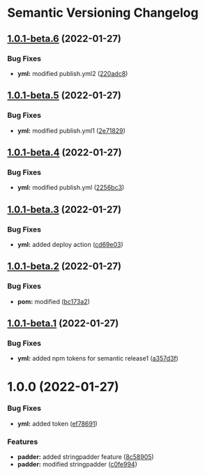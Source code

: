 # Semantic Versioning Changelog

## [1.0.1-beta.6](https://github.com/cmani97/semantic-java/compare/v1.0.1-beta.5...v1.0.1-beta.6) (2022-01-27)


### Bug Fixes

* **yml:** modified publish.yml2 ([220adc8](https://github.com/cmani97/semantic-java/commit/220adc8c16cf16fce84088062642dd3e761d1c52))

## [1.0.1-beta.5](https://github.com/cmani97/semantic-java/compare/v1.0.1-beta.4...v1.0.1-beta.5) (2022-01-27)


### Bug Fixes

* **yml:** modified publish.yml1 ([2e71829](https://github.com/cmani97/semantic-java/commit/2e718291048713bfdcad81e5d9ca7b17fbb877ae))

## [1.0.1-beta.4](https://github.com/cmani97/semantic-java/compare/v1.0.1-beta.3...v1.0.1-beta.4) (2022-01-27)


### Bug Fixes

* **yml:** modified publish.yml ([2256bc3](https://github.com/cmani97/semantic-java/commit/2256bc315719d238b8738d0b34c67378151b38da))

## [1.0.1-beta.3](https://github.com/cmani97/semantic-java/compare/v1.0.1-beta.2...v1.0.1-beta.3) (2022-01-27)


### Bug Fixes

* **yml:** added deploy action ([cd69e03](https://github.com/cmani97/semantic-java/commit/cd69e0324652a64522a5ac79f0db327ba73fa82d))

## [1.0.1-beta.2](https://github.com/cmani97/semantic-java/compare/v1.0.1-beta.1...v1.0.1-beta.2) (2022-01-27)


### Bug Fixes

* **pom:** modified ([bc173a2](https://github.com/cmani97/semantic-java/commit/bc173a2be87a9b7f70530b399450978e4c64dd42))

## [1.0.1-beta.1](https://github.com/cmani97/semantic-java/compare/v1.0.0...v1.0.1-beta.1) (2022-01-27)


### Bug Fixes

* **yml:** added npm tokens for semantic release1 ([a357d3f](https://github.com/cmani97/semantic-java/commit/a357d3f6e31770590fe1a6e8868e1d246198b437))

# 1.0.0 (2022-01-27)


### Bug Fixes

* **yml:** added token ([ef78691](https://github.com/cmani97/semantic-java/commit/ef786912b000e29575669c7d7e298c9fac4d83b3))


### Features

* **padder:** added stringpadder feature ([8c58905](https://github.com/cmani97/semantic-java/commit/8c5890536fea21f4374315c9b3fc588a958584c4))
* **padder:** modified stringpadder ([c0fe994](https://github.com/cmani97/semantic-java/commit/c0fe9944575c2bd246da80cb5057da1556f1f46a))

